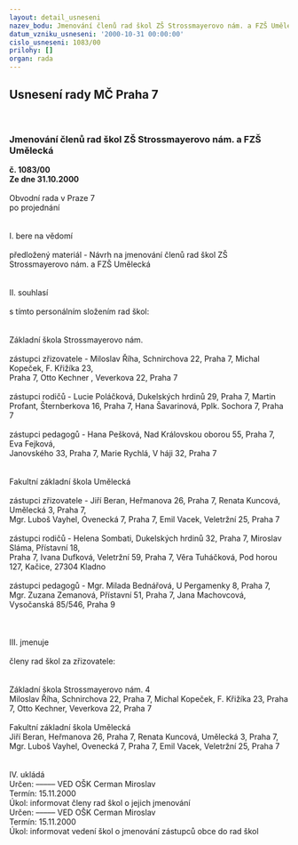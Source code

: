 ```yaml
---
layout: detail_usneseni
nazev_bodu: Jmenování členů rad škol ZŠ Strossmayerovo nám. a FZŠ Umělecká
datum_vzniku_usneseni: '2000-10-31 00:00:00'
cislo_usneseni: 1083/00
prilohy: []
organ: rada
---
```

<div id="ucUsn_pList" class="usn">
	<span><h2>Usnesení rady MČ Praha 7 </h2>
<br></span><div class="standBody">
<span><h3>Jmenování členů rad škol ZŠ Strossmayerovo nám. a FZŠ Umělecká</h3></span><div class="center">
		<strong>č. 1083/00</strong><br>
	</div>
<div class="center">
		<strong>Ze dne 31.10.2000</strong><br><br>
	</div>Obvodní rada v Praze 7<br>po projednání<br><br><br>I.	bere na vědomí<br><br> předložený materiál - Návrh na jmenování členů rad škol ZŠ  Strossmayerovo nám. a FZŠ Umělecká<br><br><br>II.	souhlasí <br><br>s tímto personálním složením rad škol:<br><br><br>Základní škola Strossmayerovo nám.<br><br>zástupci zřizovatele - Miloslav Říha, Schnirchova 22, Praha 7, Michal Kopeček, F. Křižíka 23, <br>Praha 7, Otto Kechner , Veverkova 22, Praha 7<br><br>zástupci rodičů - Lucie Poláčková, Dukelských hrdinů 29, Praha 7, Martin Profant, Šternberkova 16, Praha 7, Hana Šavarinová, Pplk. Sochora 7, Praha 7<br><br>zástupci pedagogů - Hana  Pešková, Nad Královskou oborou 55, Praha 7, Eva Fejková, <br>Janovského 33, Praha 7, Marie Rychlá, V háji 32, Praha 7<br><br><br>Fakultní základní škola Umělecká<br><br>zástupci zřizovatele - Jiří Beran, Heřmanova 26, Praha 7, Renata Kuncová, Umělecká 3, Praha 7, <br>Mgr. Luboš  Vayhel, Ovenecká 7, Praha 7, Emil Vacek, Veletržní 25, Praha 7                                         <br><br>zástupci rodičů - Helena Sombati, Dukelských hrdinů 32, Praha 7, Miroslav Sláma, Přístavní 18, <br>Praha 7, Ivana Dufková, Veletržní 59, Praha 7, Věra Tuháčková, Pod horou 127, Kačice, 27304 Kladno <br><br>zástupci pedagogů - Mgr. Milada Bednářová, U Pergamenky 8, Praha 7, Mgr. Zuzana  Zemanová, Přístavní 51, Praha 7, Jana Machovcová, Vysočanská  85/546,  Praha  9<br>           <br><br><br>III.	jmenuje<br><br>členy rad škol za zřizovatele:<br><br><br>Základní škola Strossmayerovo nám. 4<br>Miloslav Říha, Schnirchova 22, Praha 7, Michal Kopeček, F. Křižíka 23, Praha 7, Otto Kechner, Veverkova 22, Praha 7<br><br>Fakultní základní škola Umělecká<br>Jiří Beran, Heřmanova 26, Praha 7, Renata Kuncová, Umělecká 3, Praha  7, Mgr. Luboš Vayhel, Ovenecká 7, Praha 7, Emil Vacek, Veletržní 25, Praha 7<br><br><br>IV.	ukládá <br>   Určen:	–––––	VED OŠK Cerman Miroslav<br>Termín: 15.11.2000<br>Úkol:	informovat členy rad škol o jejich jmenování <br>  Určen:	–––––	VED OŠK Cerman Miroslav<br>Termín: 15.11.2000<br>Úkol:	informovat vedení škol o jmenování zástupců obce do rad škol<br>    <br><br><br><br><br><br><br><br><br>
</div>
</div>